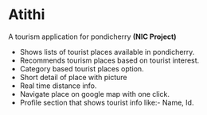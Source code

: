 # **Atithi**
A tourism application for pondicherry **(NIC Project)**
- Shows lists of tourist places available in pondicherry.
- Recommends tourism places based on tourist interest.
- Category based tourist places option.
- Short detail of place with picture
- Real time distance info.
- Navigate place on google map with one click.
- Profile section that shows tourist info like:- Name, Id.

